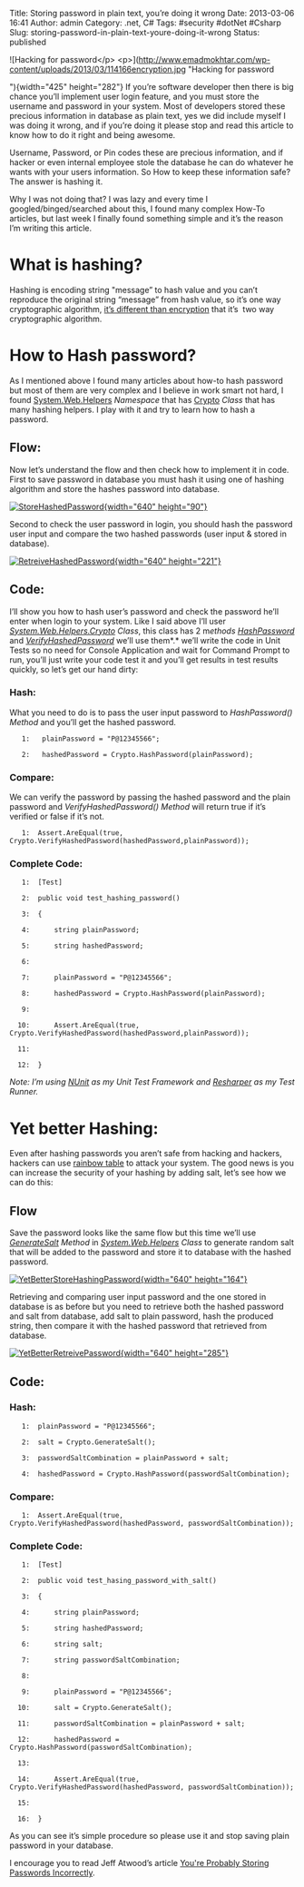 Title: Storing password in plain text, you’re doing it wrong
Date: 2013-03-06 16:41
Author: admin
Category: .net, C#
Tags: #security #dotNet #Csharp
Slug: storing-password-in-plain-text-youre-doing-it-wrong
Status: published

![Hacking for password&lt;/p&gt;
&lt;p&gt;](http://www.emadmokhtar.com/wp-content/uploads/2013/03/114166encryption.jpg "Hacking for password</p>
<p>"){width="425" height="282"} If you’re software developer then there
is big chance you’ll implement user login feature, and you must store
the username and password in your system. Most of developers stored
these precious information in database as plain text, yes we did include
myself I was doing it wrong, and if you’re doing it please stop and read
this article to know how to do it right and being awesome.

Username, Password, or Pin codes these are precious information, and if
hacker or even internal employee stole the database he can do whatever
he wants with your users information. So How to keep these information
safe? The answer is hashing it.

Why I was not doing that? I was lazy and every time I
googled/binged/searched about this, I found many complex How-To
articles, but last week I finally found something simple and it’s the
reason I’m writing this article.

What is hashing?
================

Hashing is encoding string "message” to hash value and you can’t
reproduce the original string “message” from hash value, so it’s one way
cryptographic algorithm, [it’s different than
encryption](http://stackoverflow.com/questions/326699/difference-between-hashing-a-password-and-encrypting-it)
that it’s  two way cryptographic algorithm.

How to Hash password?
=====================

As I mentioned above I found many articles about how-to hash password
but most of them are very complex and I believe in work smart not hard,
I found
[System.Web.Helpers](http://msdn.microsoft.com/en-us/library/system.web.helpers(v=vs.99).aspx)
*Namespace* that has
[Crypto](http://msdn.microsoft.com/en-us/library/system.web.helpers.crypto(v=vs.99).aspx)
*Class* that has many hashing helpers. I play with it and try to learn
how to hash a password.

Flow:
-----

Now let’s understand the flow and then check how to implement it in
code. First to save password in database you must hash it using one of
hashing algorithm and store the hashes password into database.

[![StoreHashedPassword](http://www.emadmokhtar.com/wp-content/uploads/2013/03/StoreHashedPassword_thumb.png "StoreHashedPassword"){width="640"
height="90"}](http://www.emadmokhtar.com/wp-content/uploads/2013/03/StoreHashedPassword.png)

Second to check the user password in login, you should hash the password
user input and compare the two hashed passwords (user input & stored in
database).

[![RetreiveHashedPassword](http://www.emadmokhtar.com/wp-content/uploads/2013/03/RetreiveHashedPassword_thumb.png "RetreiveHashedPassword"){width="640"
height="221"}](http://www.emadmokhtar.com/wp-content/uploads/2013/03/RetreiveHashedPassword.png)

Code:
-----

I’ll show you how to hash user’s password and check the password he’ll
enter when login to your system. Like I said above I’ll user
*[System.Web.Helpers.Crypto](http://msdn.microsoft.com/en-us/library/system.web.helpers.crypto(v=vs.99).aspx)*
*Class*, this class has 2 m*ethods*
*[HashPassword](http://msdn.microsoft.com/en-us/library/system.web.helpers.crypto.hashpassword(v=vs.99).aspx)*
and
[*VerifyHashedPassword*](http://msdn.microsoft.com/en-us/library/system.web.helpers.crypto.verifyhashedpassword(v=vs.99).aspx)
we’ll use them*.* we’ll write the code in Unit Tests so no need for
Console Application and wait for Command Prompt to run, you’ll just
write your code test it and you’ll get results in test results quickly,
so let’s get our hand dirty:

### Hash:

What you need to do is to pass the user input password to
*HashPassword() Method* and you’ll get the hashed password.

<div class="csharpcode">

``` {.alt}
   1:   plainPassword = "P@12345566";
```

       2:   hashedPassword = Crypto.HashPassword(plainPassword);

</div>

<style type="text/css"><!--.csharpcode, .csharpcode pre<br />
{<br />
    font-size: small;<br />
    color: black;<br />
    font-family: consolas, "Courier New", courier, monospace;<br />
    background-color: #ffffff;<br />
    /*white-space: pre;*/<br />
}<br />
.csharpcode pre { margin: 0em; }<br />
.csharpcode .rem { color: #008000; }<br />
.csharpcode .kwrd { color: #0000ff; }<br />
.csharpcode .str { color: #006080; }<br />
.csharpcode .op { color: #0000c0; }<br />
.csharpcode .preproc { color: #cc6633; }<br />
.csharpcode .asp { background-color: #ffff00; }<br />
.csharpcode .html { color: #800000; }<br />
.csharpcode .attr { color: #ff0000; }<br />
.csharpcode .alt<br />
{<br />
    background-color: #f4f4f4;<br />
    width: 100%;<br />
    margin: 0em;<br />
}<br />
.csharpcode .lnum { color: #606060; }<br />
--></style>
<style type="text/css"><!--.csharpcode, .csharpcode pre<br />
{<br />
    font-size: small;<br />
    color: black;<br />
    font-family: consolas, "Courier New", courier, monospace;<br />
    background-color: #ffffff;<br />
    /*white-space: pre;*/<br />
}<br />
.csharpcode pre { margin: 0em; }<br />
.csharpcode .rem { color: #008000; }<br />
.csharpcode .kwrd { color: #0000ff; }<br />
.csharpcode .str { color: #006080; }<br />
.csharpcode .op { color: #0000c0; }<br />
.csharpcode .preproc { color: #cc6633; }<br />
.csharpcode .asp { background-color: #ffff00; }<br />
.csharpcode .html { color: #800000; }<br />
.csharpcode .attr { color: #ff0000; }<br />
.csharpcode .alt<br />
{<br />
    background-color: #f4f4f4;<br />
    width: 100%;<br />
    margin: 0em;<br />
}<br />
.csharpcode .lnum { color: #606060; }<br />
--></style>
### Compare:

We can verify the password by passing the hashed password and the plain
password and *VerifyHashedPassword() Method* will return true if it’s
verified or false if it’s not.

<div class="csharpcode">

       1:  Assert.AreEqual(true, Crypto.VerifyHashedPassword(hashedPassword,plainPassword));

</div>

<style type="text/css"><!--.csharpcode, .csharpcode pre<br />
{<br />
    font-size: small;<br />
    color: black;<br />
    font-family: consolas, "Courier New", courier, monospace;<br />
    background-color: #ffffff;<br />
    /*white-space: pre;*/<br />
}<br />
.csharpcode pre { margin: 0em; }<br />
.csharpcode .rem { color: #008000; }<br />
.csharpcode .kwrd { color: #0000ff; }<br />
.csharpcode .str { color: #006080; }<br />
.csharpcode .op { color: #0000c0; }<br />
.csharpcode .preproc { color: #cc6633; }<br />
.csharpcode .asp { background-color: #ffff00; }<br />
.csharpcode .html { color: #800000; }<br />
.csharpcode .attr { color: #ff0000; }<br />
.csharpcode .alt<br />
{<br />
    background-color: #f4f4f4;<br />
    width: 100%;<br />
    margin: 0em;<br />
}<br />
.csharpcode .lnum { color: #606060; }<br />
--></style>
### Complete Code:

<div class="csharpcode">

``` {.alt}
   1:  [Test]
```

       2:  public void test_hashing_password()

``` {.alt}
   3:  {
```

       4:      string plainPassword;

``` {.alt}
   5:      string hashedPassword;
```

       6:  

``` {.alt}
   7:      plainPassword = "P@12345566";
```

       8:      hashedPassword = Crypto.HashPassword(plainPassword);

``` {.alt}
   9:  
```

      10:      Assert.AreEqual(true, Crypto.VerifyHashedPassword(hashedPassword,plainPassword));

``` {.alt}
  11:  
```

      12:  }

</div>

<style type="text/css"><!--.csharpcode, .csharpcode pre<br />
{<br />
    font-size: small;<br />
    color: black;<br />
    font-family: consolas, "Courier New", courier, monospace;<br />
    background-color: #ffffff;<br />
    /*white-space: pre;*/<br />
}<br />
.csharpcode pre { margin: 0em; }<br />
.csharpcode .rem { color: #008000; }<br />
.csharpcode .kwrd { color: #0000ff; }<br />
.csharpcode .str { color: #006080; }<br />
.csharpcode .op { color: #0000c0; }<br />
.csharpcode .preproc { color: #cc6633; }<br />
.csharpcode .asp { background-color: #ffff00; }<br />
.csharpcode .html { color: #800000; }<br />
.csharpcode .attr { color: #ff0000; }<br />
.csharpcode .alt<br />
{<br />
    background-color: #f4f4f4;<br />
    width: 100%;<br />
    margin: 0em;<br />
}<br />
.csharpcode .lnum { color: #606060; }<br />
--></style>
*Note: I’m using [NUnit](http://www.nunit.org/) as my Unit Test
Framework and [Resharper](http://www.jetbrains.com/resharper/) as my
Test Runner.*

Yet better Hashing:
===================

Even after hashing passwords you aren’t safe from hacking and hackers,
hackers can use [rainbow
table](http://en.wikipedia.org/wiki/Rainbow_table) to attack your
system. The good news is you can increase the security of your hashing
by adding salt, let’s see how we can do this:

Flow
----

Save the password looks like the same flow but this time we’ll use
[*GenerateSalt*](http://msdn.microsoft.com/en-us/library/system.web.helpers.crypto.generatesalt(v=vs.99).aspx)
*Method* in
[*System.Web.Helpers*](http://msdn.microsoft.com/en-us/library/system.web.helpers.crypto(v=vs.99).aspx)
*Class* to generate random salt that will be added to the password and
store it to database with the hashed password.

[![YetBetterStoreHashingPassword](http://www.emadmokhtar.com/wp-content/uploads/2013/03/YetBetterStoreHashingPassword_thumb.png "YetBetterStoreHashingPassword"){width="640"
height="164"}](http://www.emadmokhtar.com/wp-content/uploads/2013/03/YetBetterStoreHashingPassword.png)

Retrieving and comparing user input password and the one stored in
database is as before but you need to retrieve both the hashed password
and salt from database, add salt to plain password, hash the produced
string, then compare it with the hashed password that retrieved from
database.

[![YetBetterRetreivePassword](http://www.emadmokhtar.com/wp-content/uploads/2013/03/YetBetterRetreivePassword_thumb.png "YetBetterRetreivePassword"){width="640"
height="285"}](http://www.emadmokhtar.com/wp-content/uploads/2013/03/YetBetterRetreivePassword.png)

Code:
-----

### Hash:

<div class="csharpcode">

``` {.alt}
   1:  plainPassword = "P@12345566";
```

       2:  salt = Crypto.GenerateSalt();

``` {.alt}
   3:  passwordSaltCombination = plainPassword + salt;
```

       4:  hashedPassword = Crypto.HashPassword(passwordSaltCombination);

</div>

<style type="text/css"><!--.csharpcode, .csharpcode pre<br />
{<br />
    font-size: small;<br />
    color: black;<br />
    font-family: consolas, "Courier New", courier, monospace;<br />
    background-color: #ffffff;<br />
    /*white-space: pre;*/<br />
}<br />
.csharpcode pre { margin: 0em; }<br />
.csharpcode .rem { color: #008000; }<br />
.csharpcode .kwrd { color: #0000ff; }<br />
.csharpcode .str { color: #006080; }<br />
.csharpcode .op { color: #0000c0; }<br />
.csharpcode .preproc { color: #cc6633; }<br />
.csharpcode .asp { background-color: #ffff00; }<br />
.csharpcode .html { color: #800000; }<br />
.csharpcode .attr { color: #ff0000; }<br />
.csharpcode .alt<br />
{<br />
    background-color: #f4f4f4;<br />
    width: 100%;<br />
    margin: 0em;<br />
}<br />
.csharpcode .lnum { color: #606060; }<br />
--></style>
### Compare:

<div class="csharpcode">

       1:  Assert.AreEqual(true, Crypto.VerifyHashedPassword(hashedPassword, passwordSaltCombination));

</div>

<style type="text/css"><!--.csharpcode, .csharpcode pre<br />
{<br />
    font-size: small;<br />
    color: black;<br />
    font-family: consolas, "Courier New", courier, monospace;<br />
    background-color: #ffffff;<br />
    /*white-space: pre;*/<br />
}<br />
.csharpcode pre { margin: 0em; }<br />
.csharpcode .rem { color: #008000; }<br />
.csharpcode .kwrd { color: #0000ff; }<br />
.csharpcode .str { color: #006080; }<br />
.csharpcode .op { color: #0000c0; }<br />
.csharpcode .preproc { color: #cc6633; }<br />
.csharpcode .asp { background-color: #ffff00; }<br />
.csharpcode .html { color: #800000; }<br />
.csharpcode .attr { color: #ff0000; }<br />
.csharpcode .alt<br />
{<br />
    background-color: #f4f4f4;<br />
    width: 100%;<br />
    margin: 0em;<br />
}<br />
.csharpcode .lnum { color: #606060; }<br />
--></style>
### Complete Code:

<div class="csharpcode">

       1:  [Test]

       2:  public void test_hasing_password_with_salt()

       3:  {

       4:      string plainPassword;

       5:      string hashedPassword;

       6:      string salt;

       7:      string passwordSaltCombination;

       8:  

       9:      plainPassword = "P@12345566";

      10:      salt = Crypto.GenerateSalt();

      11:      passwordSaltCombination = plainPassword + salt;

      12:      hashedPassword = Crypto.HashPassword(passwordSaltCombination);

      13:  

      14:      Assert.AreEqual(true, Crypto.VerifyHashedPassword(hashedPassword, passwordSaltCombination));

      15:  

      16:  }

</div>

As you can see it’s simple procedure so please use it and stop saving
plain password in your database.

I encourage you to read Jeff Atwood’s article [You're Probably Storing
Passwords
Incorrectly](http://www.codinghorror.com/blog/2007/09/youre-probably-storing-passwords-incorrectly.html).
